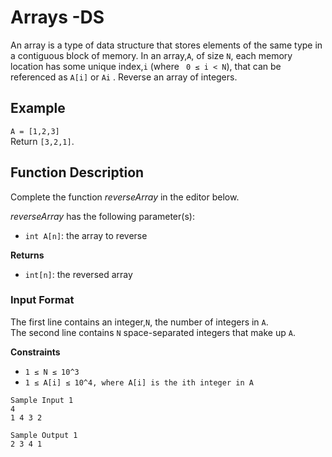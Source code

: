 # Arrays -DS

An array is a type of data structure that stores elements of the same type in a contiguous block of memory. In an array,`A`, of size `N`, each memory location has some unique index,`i` (where ` 0 ≤ i < N`), that can be referenced as `A[i]` or `Ai` . Reverse an array of integers.

## Example
`A = [1,2,3]`<br>
Return `[3,2,1]`.

## Function Description

Complete the function *reverseArray* in the editor below.

*reverseArray* has the following parameter(s):

- `int A[n]`: the array to reverse 

**Returns**

- `int[n]`: the reversed array 
  
### Input Format

The first line contains an integer,`N`, the number of integers in `A`.<br>
The second line contains `N` space-separated integers that make up `A`.

**Constraints**
- `1 ≤ N ≤ 10^3`
- `1 ≤ A[i] ≤ 10^4, where A[i] is the ith integer in A`

```
Sample Input 1
4
1 4 3 2
 
Sample Output 1
2 3 4 1
```
